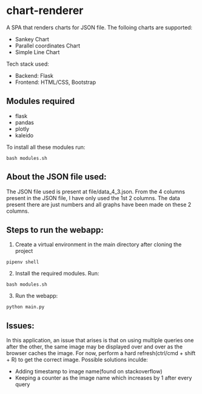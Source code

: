 # chart-renderer
A SPA that renders charts for JSON file. The folloing charts are supported:  
- Sankey Chart
- Parallel coordinates Chart
- Simple Line Chart  

Tech stack used:
- Backend: Flask
- Frontend: HTML/CSS, Bootstrap

## Modules required  
* flask  
* pandas  
* plotly  
* kaleido  

To install all these modules run:
``` 
bash modules.sh 
```

## About the JSON file used:  
The JSON file used is present at file/data_4_3.json. From the 4 columns present in the JSON file, I have only used the 1st 2 columns. The data present there are just numbers and all graphs have been made on these 2 columns.

## Steps to run the webapp:  
1. Create a virtual environment in the main directory after cloning the project
```
pipenv shell
```
2. Install the required modules. Run:
``` 
bash modules.sh 
```
3. Run the webapp:
``` 
python main.py
```

## Issues:  
In this application, an issue that arises is that on using multiple queries one after the other, the same image may be displayed over and over as the browser caches the image. For now, perform a hard refresh(ctrl/cmd + shift + R) to get the correct image. Possible solutions inculde:  
* Adding timestamp to image name(found on stackoverflow)  
* Keeping a counter as the image name which increases by 1 after every query  

